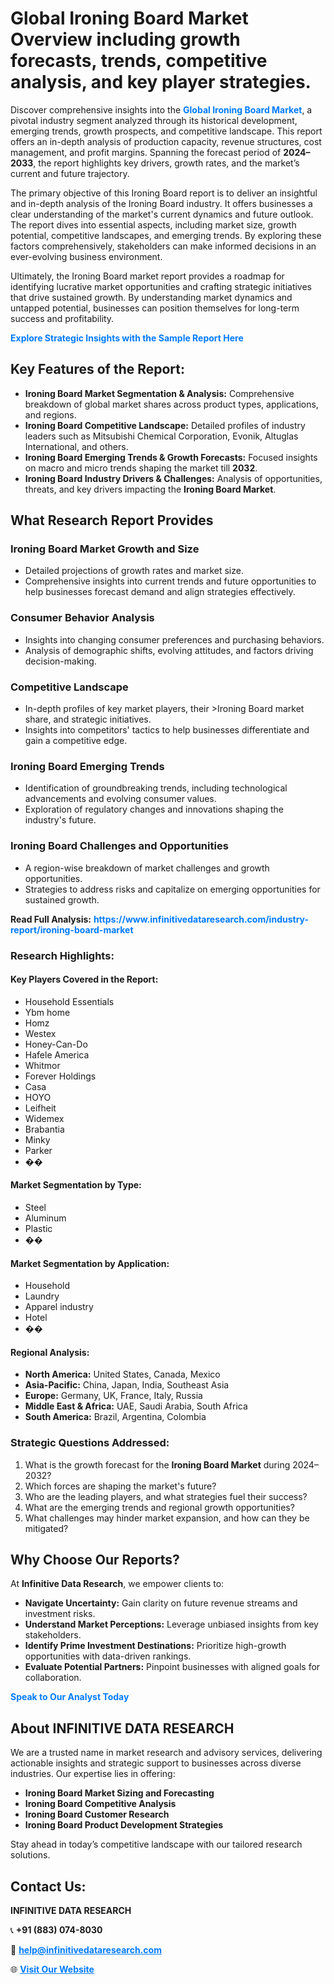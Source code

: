<h1>Global Ironing Board Market Overview including growth forecasts, trends, competitive analysis, and key player strategies.</h1>
<p>
Discover comprehensive insights into the 
<a href="https://www.infinitivedataresearch.com/industry-report/ironing-board-market" rel="dofollow" style="color: #007BFF; text-decoration: none;"><strong>Global Ironing Board Market</strong></a>, a pivotal industry segment analyzed through its historical development, emerging trends, growth prospects, and competitive landscape. This report offers an in-depth analysis of production capacity, revenue structures, cost management, and profit margins. Spanning the forecast period of <strong>2024–2033</strong>, the report highlights key drivers, growth rates, and the market’s current and future trajectory.
</p>
<p>
The primary objective of this Ironing Board report is to deliver an insightful and in-depth analysis of the Ironing Board industry. It offers businesses a clear understanding of the market's current dynamics and future outlook. The report dives into essential aspects, including market size, growth potential, competitive landscapes, and emerging trends. By exploring these factors comprehensively, stakeholders can make informed decisions in an ever-evolving business environment.
</p>
<p>
Ultimately, the Ironing Board market report provides a roadmap for identifying lucrative market opportunities and crafting strategic initiatives that drive sustained growth. By understanding market dynamics and untapped potential, businesses can position themselves for long-term success and profitability.
</p>
<p>
<a href="https://www.infinitivedataresearch.com/request-sample/reportId=109509" style="color: #007BFF; text-decoration: none;"><strong>Explore Strategic Insights with the Sample Report Here</strong></a>
</p>

<h2>Key Features of the Report:</h2>
<ul>
<li><strong>Ironing Board Market Segmentation & Analysis:</strong> Comprehensive breakdown of global market shares across product types, applications, and regions.</li>
<li><strong>Ironing Board Competitive Landscape:</strong> Detailed profiles of industry leaders such as Mitsubishi Chemical Corporation, Evonik, Altuglas International, and others.</li>
<li><strong>Ironing Board Emerging Trends & Growth Forecasts:</strong> Focused insights on macro and micro trends shaping the market till <strong>2032</strong>.</li>
<li><strong>Ironing Board Industry Drivers & Challenges:</strong> Analysis of opportunities, threats, and key drivers impacting the <strong>Ironing Board Market</strong>.</li>
</ul>

<h2>What Research Report Provides</h2>
<h3>Ironing Board Market Growth and Size</h3>
<ul>
<li>Detailed projections of growth rates and market size.</li>
<li>Comprehensive insights into current trends and future opportunities to help businesses forecast demand and align strategies effectively.</li>
</ul>

<h3>Consumer Behavior Analysis</h3>
<ul>
<li>Insights into changing consumer preferences and purchasing behaviors.</li>
<li>Analysis of demographic shifts, evolving attitudes, and factors driving decision-making.</li>
</ul>

<h3>Competitive Landscape</h3>
<ul>
<li>In-depth profiles of key market players, their >Ironing Board market share, and strategic initiatives.</li>
<li>Insights into competitors' tactics to help businesses differentiate and gain a competitive edge.</li>
</ul>

<h3>Ironing Board Emerging Trends</h3>
<ul>
<li>Identification of groundbreaking trends, including technological advancements and evolving consumer values.</li>
<li>Exploration of regulatory changes and innovations shaping the industry's future.</li>
</ul>

<h3>Ironing Board Challenges and Opportunities</h3>
<ul>
<li>A region-wise breakdown of market challenges and growth opportunities.</li>
<li>Strategies to address risks and capitalize on emerging opportunities for sustained growth.</li>
</ul>
<p><strong>Read Full Analysis:</strong> <a href="https://www.infinitivedataresearch.com/industry-report/ironing-board-market" rel="dofollow" style="color: #007BFF; text-decoration: none;"><strong>https://www.infinitivedataresearch.com/industry-report/ironing-board-market</strong></a></p>
<h3>Research Highlights:</h3>
<h4>Key Players Covered in the Report:</h4>
<ul><li>Household Essentials</li><li>Ybm home</li><li>Homz</li><li>Westex</li><li>Honey-Can-Do</li><li>Hafele America</li><li>Whitmor</li><li>Forever Holdings</li><li>Casa</li><li>HOYO</li><li>Leifheit</li><li>Widemex</li><li>Brabantia</li><li>Minky</li><li>Parker</li><li>��</li></ul>
<h4>Market Segmentation by Type:</h4>
<ul><li>Steel</li><li>Aluminum</li><li>Plastic</li><li>��</li></ul>
<h4>Market Segmentation by Application:</h4>
<ul><li>Household</li><li>Laundry</li><li>Apparel industry</li><li>Hotel</li><li>��</li></ul>

<h4>Regional Analysis:</h4>
<ul>
<li><strong>North America:</strong> United States, Canada, Mexico</li>
<li><strong>Asia-Pacific:</strong> China, Japan, India, Southeast Asia</li>
<li><strong>Europe:</strong> Germany, UK, France, Italy, Russia</li>
<li><strong>Middle East & Africa:</strong> UAE, Saudi Arabia, South Africa</li>
<li><strong>South America:</strong> Brazil, Argentina, Colombia</li>
</ul>

<h3>Strategic Questions Addressed:</h3>
<ol>
<li>What is the growth forecast for the <strong>Ironing Board Market</strong> during 2024–2032?</li>
<li>Which forces are shaping the market's future?</li>
<li>Who are the leading players, and what strategies fuel their success?</li>
<li>What are the emerging trends and regional growth opportunities?</li>
<li>What challenges may hinder market expansion, and how can they be mitigated?</li>
</ol>

<h2>Why Choose Our Reports?</h2>
<p>At <strong>Infinitive Data Research</strong>, we empower clients to:</p>
<ul>
<li><strong>Navigate Uncertainty:</strong> Gain clarity on future revenue streams and investment risks.</li>
<li><strong>Understand Market Perceptions:</strong> Leverage unbiased insights from key stakeholders.</li>
<li><strong>Identify Prime Investment Destinations:</strong> Prioritize high-growth opportunities with data-driven rankings.</li>
<li><strong>Evaluate Potential Partners:</strong> Pinpoint businesses with aligned goals for collaboration.</li>
</ul>
<p><a href="https://www.infinitivedataresearch.com/industry-report/ironing-board-market" rel="dofollow" style="color: #007BFF; text-decoration: none;"><strong>Speak to Our Analyst Today</strong></a></p>

<h2>About INFINITIVE DATA RESEARCH</h2>
<p>We are a trusted name in market research and advisory services, delivering actionable insights and strategic support to businesses across diverse industries. Our expertise lies in offering:</p>
<ul>
<li><strong>Ironing Board Market Sizing and Forecasting</strong></li>
<li><strong>Ironing Board Competitive Analysis</strong></li>
<li><strong>Ironing Board Customer Research</strong></li>
<li><strong>Ironing Board Product Development Strategies</strong></li>
</ul>
<p>Stay ahead in today’s competitive landscape with our tailored research solutions.</p>

<h2>Contact Us:</h2>
<p><strong>INFINITIVE DATA RESEARCH</strong></p>
<p>📞 <strong>+91 (883) 074-8030</strong></p>
<p>📧 <strong><a href="mailto:help@infinitivedataresearch.com" style="color: #007BFF;">help@infinitivedataresearch.com</a></strong></p>
<p>🌐 <strong><a href="https://www.infinitivedataresearch.com" rel="dofollow" style="color: #007BFF;">Visit Our Website</a></strong></p>